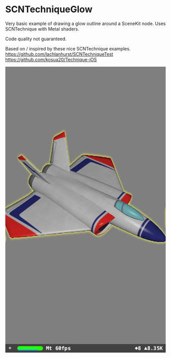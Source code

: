 # SCNTechniqueGlow

Very basic example of drawing a glow outline around a SceneKit node.
Uses SCNTechnique with Metal shaders.

Code quality not guaranteed.

Based on / inspired by these nice SCNTechnique examples.
https://github.com/lachlanhurst/SCNTechniqueTest
https://github.com/kosua20/Technique-iOS

![screenshot](screenshot.jpg "A Screenshot")
